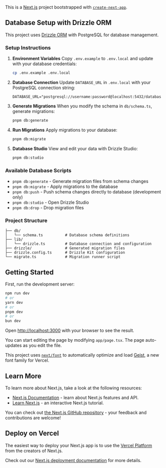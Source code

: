 This is a [Next.js](https://nextjs.org) project bootstrapped with [`create-next-app`](https://nextjs.org/docs/app/api-reference/cli/create-next-app).

## Database Setup with Drizzle ORM

This project uses [Drizzle ORM](https://orm.drizzle.team/) with PostgreSQL for database management.

### Setup Instructions

1. **Environment Variables**
   Copy `.env.example` to `.env.local` and update with your database credentials:
   ```bash
   cp .env.example .env.local
   ```

2. **Database Connection**
   Update `DATABASE_URL` in `.env.local` with your PostgreSQL connection string:
   ```
   DATABASE_URL="postgresql://username:password@localhost:5432/database_name"
   ```

3. **Generate Migrations**
   When you modify the schema in `db/schema.ts`, generate migrations:
   ```bash
   pnpm db:generate
   ```

4. **Run Migrations**
   Apply migrations to your database:
   ```bash
   pnpm db:migrate
   ```

5. **Database Studio**
   View and edit your data with Drizzle Studio:
   ```bash
   pnpm db:studio
   ```

### Available Database Scripts

- `pnpm db:generate` - Generate migration files from schema changes
- `pnpm db:migrate` - Apply migrations to the database
- `pnpm db:push` - Push schema changes directly to database (development only)
- `pnpm db:studio` - Open Drizzle Studio
- `pnpm db:drop` - Drop migration files

### Project Structure

```
├── db/
│   └── schema.ts          # Database schema definitions
├── lib/
│   └── drizzle.ts         # Database connection and configuration
├── drizzle/               # Generated migration files
├── drizzle.config.ts      # Drizzle Kit configuration
└── migrate.ts             # Migration runner script
```

## Getting Started

First, run the development server:

```bash
npm run dev
# or
yarn dev
# or
pnpm dev
# or
bun dev
```

Open [http://localhost:3000](http://localhost:3000) with your browser to see the result.

You can start editing the page by modifying `app/page.tsx`. The page auto-updates as you edit the file.

This project uses [`next/font`](https://nextjs.org/docs/app/building-your-application/optimizing/fonts) to automatically optimize and load [Geist](https://vercel.com/font), a new font family for Vercel.

## Learn More

To learn more about Next.js, take a look at the following resources:

- [Next.js Documentation](https://nextjs.org/docs) - learn about Next.js features and API.
- [Learn Next.js](https://nextjs.org/learn) - an interactive Next.js tutorial.

You can check out [the Next.js GitHub repository](https://github.com/vercel/next.js) - your feedback and contributions are welcome!

## Deploy on Vercel

The easiest way to deploy your Next.js app is to use the [Vercel Platform](https://vercel.com/new?utm_medium=default-template&filter=next.js&utm_source=create-next-app&utm_campaign=create-next-app-readme) from the creators of Next.js.

Check out our [Next.js deployment documentation](https://nextjs.org/docs/app/building-your-application/deploying) for more details.
